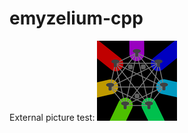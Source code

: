 # emyzelium-cpp

External picture test: ![pic here](https://github.com/emyzelium/visuals/blob/main/logo_128.png)

